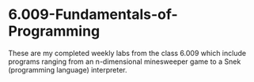 # 6.009-Fundamentals-of-Programming
These are my completed weekly labs from the class 6.009 which include programs ranging from an n-dimensional minesweeper game to a Snek (programming language) interpreter.
